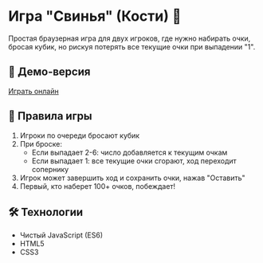 # Игра "Свинья" (Кости) 🎲

Простая браузерная игра для двух игроков, где нужно набирать очки, бросая кубик, но рискуя потерять все текущие очки при выпадении "1".

## 🚀 Демо-версия
[Играть онлайн](https://igorzelenov7.github.io/dice-game-js/)

## 🎯 Правила игры
1. Игроки по очереди бросают кубик
2. При броске:
   - Если выпадает 2-6: число добавляется к текущим очкам
   - Если выпадает 1: все текущие очки сгорают, ход переходит сопернику
3. Игрок может завершить ход и сохранить очки, нажав "Оставить"
4. Первый, кто наберет 100+ очков, побеждает!

## 🛠 Технологии
- Чистый JavaScript (ES6)
- HTML5
- CSS3
